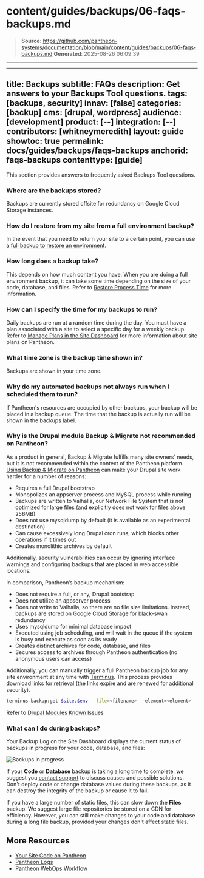 # content/guides/backups/06-faqs-backups.md

> **Source**: https://github.com/pantheon-systems/documentation/blob/main/content/guides/backups/06-faqs-backups.md
> **Generated**: 2025-08-26 06:09:39

---

---
title: Backups
subtitle: FAQs
description: Get answers to your Backups Tool questions.
tags: [backups, security]
innav: [false]
categories: [backup]
cms: [drupal, wordpress]
audience: [development]
product: [--]
integration: [--]
contributors: [whitneymeredith]
layout: guide
showtoc: true
permalink: docs/guides/backups/faqs-backups
anchorid: faqs-backups
contenttype: [guide]
---

This section provides answers to frequently asked Backups Tool questions.

### Where are the backups stored?

Backups are currently stored offsite for redundancy on Google Cloud Storage instances.

### How do I restore from my site from a full environment backup?

In the event that you need to return your site to a certain point, you can use a [full backup to restore an environment](/guides/environment-configuration/restore-environment-backup).

### How long does a backup take?

This depends on how much content you have. When you are doing a full environment backup, it can take some time depending on the size of your code, database, and files. Refer to [Restore Process Time](/guides/backups/restore-from-backup#restore-process-time) for more information.

### How can I specify the time for my backups to run?

Daily backups are run at a random time during the day. You must have a plan associated with a site to select a specific day for a weekly backup. Refer to [Manage Plans in the Site Dashboard](/guides/legacy-dashboard/site-plan) for more information about site plans on Pantheon.

### What time zone is the backup time shown in?

Backups are shown in your time zone.

### Why do my automated backups not always run when I scheduled them to run?

If Pantheon's resources are occupied by other backups, your backup will be placed in a backup queue. The time that the backup is actually run will be shown in the backups label.

### Why is the Drupal module Backup & Migrate not recommended on Pantheon?

As a product in general, Backup & Migrate fulfills many site owners’ needs, but it is not recommended within the context of the Pantheon platform. [Using ​​Backup & Migrate on Pantheon](/modules-known-issues#backup-and-migrate) can make your Drupal site work harder for a number of reasons:

- Requires a full Drupal bootstrap
- Monopolizes an appserver process and MySQL process while running
- Backups are written to Valhalla, our Network File System that is not optimized for large files (and explicitly does not work for files above 256MB)
- Does not use mysqldump by default (it is available as an experimental destination)
- Can cause excessively long Drupal cron runs, which blocks other operations if it times out
- Creates monolithic archives by default

Additionally, security vulnerabilities can occur by ignoring interface warnings and configuring backups that are placed in web accessible locations.

In comparison, Pantheon’s backup mechanism:

- Does not require a full, or any, Drupal bootstrap
- Does not utilize an appserver process
- Does not write to Valhalla, so there are no file size limitations. Instead, backups are stored on Google Cloud Storage for black-swan redundancy
- Uses mysqldump for minimal database impact
- Executed using job scheduling, and will wait in the queue if the system is busy and execute as soon as its ready
- Creates distinct archives for code, database, and files
- Secures access to archives through Pantheon authentication (no anonymous users can access)

Additionally, you can manually trigger a full Pantheon backup job for any site environment at any time with [Terminus](/terminus). This process provides download links for retrieval (the links expire and are renewed for additional security).

```bash
terminus backup:get $site.$env --file=<filename> --element=<element>
```
Refer to <a data-proofer-ignore href="/modules-known-issues#backup-and-migrate">Drupal Modules Known Issues</a>

### What can I do during backups?

Your Backup Log on the Site Dashboard displays the current status of backups in progress for your code, database, and files:

![Backups in progress](../../../images/backup-progress.png)

If your **Code** or **Database** backup is taking a long time to complete, we suggest you [contact support](/guides/support/contact-support/) to discuss causes and possible solutions. Don't deploy code or change database values during these backups, as it can destroy the integrity of the backup or cause it to fail.

If you have a large number of static files, this can slow down the **Files** backup. We suggest large file repositories be stored on a CDN for efficiency. However, you can still make changes to your code and database during a long file backup, provided your changes don't affect static files.

## More Resources

- [Your Site Code on Pantheon](/pantheon-workflow#your-site-code-on-pantheon)
- [Pantheon Logs](/guides/logs-pantheon)
- [Pantheon WebOps Workflow](/pantheon-workflow)